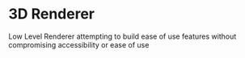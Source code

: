 # 3D Renderer
Low Level Renderer attempting to build ease of use features without compromising accessibility or ease of use
